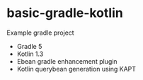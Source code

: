 # basic-gradle-kotlin

Example gradle project 
- Gradle 5
- Kotlin 1.3
- Ebean gradle enhancement plugin 
- Kotlin querybean generation using KAPT
